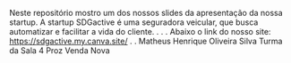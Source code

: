   Neste repositório mostro um dos nossos slides da apresentação da nossa startup.
    A startup SDGactive é uma seguradora veicular, que busca automatizar e facilitar a vida do cliente.
      .
      .
      .
        Abaixo o link do nosso site:
          https://sdgactive.my.canva.site/
            .
            .
                Matheus Henrique Oliveira Silva
                Turma da Sala 4
                Proz Venda Nova
